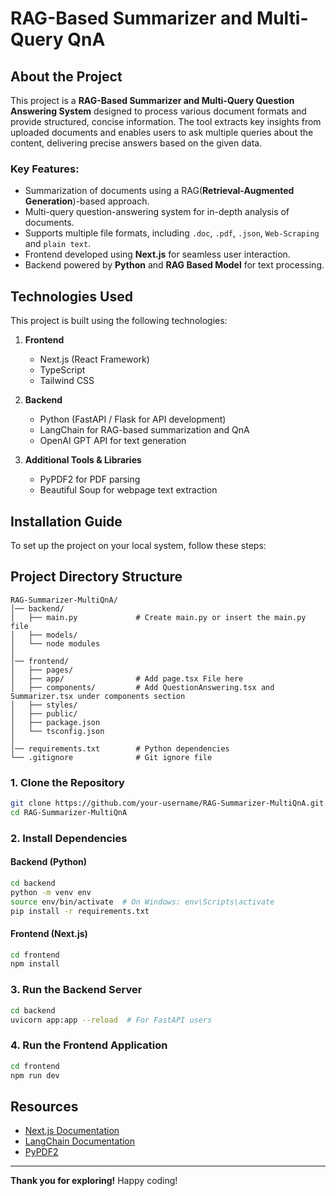 # RAG-Based Summarizer and Multi-Query QnA

## About the Project
This project is a **RAG-Based Summarizer and Multi-Query Question Answering System** designed to process various document formats and provide structured, concise information. The tool extracts key insights from uploaded documents and enables users to ask multiple queries about the content, delivering precise answers based on the given data.

### Key Features:
- Summarization of documents using a RAG(**Retrieval-Augmented Generation**)-based approach.
- Multi-query question-answering system for in-depth analysis of documents.
- Supports multiple file formats, including `.doc`, `.pdf`, `.json`, `Web-Scraping` and `plain text`.
- Frontend developed using **Next.js** for seamless user interaction.
- Backend powered by **Python** and **RAG Based Model** for text processing.

## Technologies Used
This project is built using the following technologies:

1. **Frontend**
   - Next.js (React Framework)
   - TypeScript
   - Tailwind CSS
   
2. **Backend**
   - Python (FastAPI / Flask for API development)
   - LangChain for RAG-based summarization and QnA
   - OpenAI GPT API for text generation

3. **Additional Tools & Libraries**
   - PyPDF2 for PDF parsing
   - Beautiful Soup for webpage text extraction

## Installation Guide
To set up the project on your local system, follow these steps:

## Project Directory Structure
```
RAG-Summarizer-MultiQnA/
│── backend/                
│   ├── main.py             # Create main.py or insert the main.py file
│   ├── models/                        
│   └── node modules    
│
│── frontend/               
│   ├── pages/              
│   ├── app/                # Add page.tsx File here
│   ├── components/         # Add QuestionAnswering.tsx and Summarizer.tsx under components section
│   ├── styles/             
│   ├── public/             
│   ├── package.json        
│   └── tsconfig.json       
│
│── requirements.txt        # Python dependencies
└── .gitignore              # Git ignore file
```

### 1. Clone the Repository
```sh
git clone https://github.com/your-username/RAG-Summarizer-MultiQnA.git
cd RAG-Summarizer-MultiQnA
```

### 2. Install Dependencies
#### **Backend (Python)**
```sh
cd backend
python -m venv env
source env/bin/activate  # On Windows: env\Scripts\activate
pip install -r requirements.txt
```

#### **Frontend (Next.js)**
```sh
cd frontend
npm install
```

### 3. Run the Backend Server
```sh
cd backend
uvicorn app:app --reload  # For FastAPI users
```

### 4. Run the Frontend Application
```sh
cd frontend
npm run dev
```



## Resources
- [Next.js Documentation](https://nextjs.org/docs)
- [LangChain Documentation](https://python.langchain.com/en/latest/)
- [PyPDF2](https://pypi.org/project/PyPDF2/)

---
**Thank you for exploring!** Happy coding!

